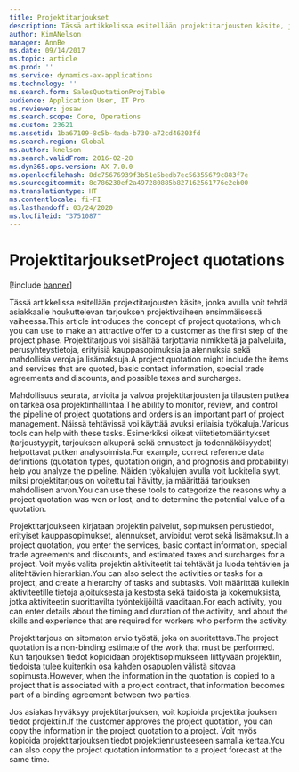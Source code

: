 ```yaml
---
title: Projektitarjoukset
description: Tässä artikkelissa esitellään projektitarjousten käsite, jonka avulla voit tehdä asiakkaalle houkuttelevan tarjouksen projektivaiheen ensimmäisessä vaiheessa. Projektitarjous voi sisältää tarjottavia nimikkeitä ja palveluita, perusyhteystietoja, erityisiä kauppasopimuksia ja alennuksia sekä mahdollisia veroja ja lisämaksuja.
author: KimANelson
manager: AnnBe
ms.date: 09/14/2017
ms.topic: article
ms.prod: ''
ms.service: dynamics-ax-applications
ms.technology: ''
ms.search.form: SalesQuotationProjTable
audience: Application User, IT Pro
ms.reviewer: josaw
ms.search.scope: Core, Operations
ms.custom: 23621
ms.assetid: 1ba67109-8c5b-4ada-b730-a72cd46203fd
ms.search.region: Global
ms.author: knelson
ms.search.validFrom: 2016-02-28
ms.dyn365.ops.version: AX 7.0.0
ms.openlocfilehash: 8dc75676939f3b51e5bedb7ec56355679c883f7e
ms.sourcegitcommit: 8c786230ef2a497280885b827162561776e2eb00
ms.translationtype: HT
ms.contentlocale: fi-FI
ms.lasthandoff: 03/24/2020
ms.locfileid: "3751087"
---
```

# <a name="project-quotations"></a><span data-ttu-id="f81d1-104">Projektitarjoukset</span><span class="sxs-lookup"><span data-stu-id="f81d1-104">Project quotations</span></span>

[!include [banner](../includes/banner.md)]

<span data-ttu-id="f81d1-105">Tässä artikkelissa esitellään projektitarjousten käsite, jonka avulla voit tehdä asiakkaalle houkuttelevan tarjouksen projektivaiheen ensimmäisessä vaiheessa.</span><span class="sxs-lookup"><span data-stu-id="f81d1-105">This article introduces the concept of project quotations, which you can use to make an attractive offer to a customer as the first step of the project phase.</span></span> <span data-ttu-id="f81d1-106">Projektitarjous voi sisältää tarjottavia nimikkeitä ja palveluita, perusyhteystietoja, erityisiä kauppasopimuksia ja alennuksia sekä mahdollisia veroja ja lisämaksuja.</span><span class="sxs-lookup"><span data-stu-id="f81d1-106">A project quotation might include the items and services that are quoted, basic contact information, special trade agreements and discounts, and possible taxes and surcharges.</span></span> 

<span data-ttu-id="f81d1-107">Mahdollisuus seurata, arvioita ja valvoa projektitarjousten ja tilausten putkea on tärkeä osa projektinhallintaa.</span><span class="sxs-lookup"><span data-stu-id="f81d1-107">The ability to monitor, review, and control the pipeline of project quotations and orders is an important part of project management.</span></span> <span data-ttu-id="f81d1-108">Näissä tehtävissä voi käyttää avuksi erilaisia työkaluja.</span><span class="sxs-lookup"><span data-stu-id="f81d1-108">Various tools can help with these tasks.</span></span> <span data-ttu-id="f81d1-109">Esimerkiksi oikeat viitetietomääritykset (tarjoustyypit, tarjouksen alkuperä sekä ennusteet ja todennäköisyydet) helpottavat putken analysoimista.</span><span class="sxs-lookup"><span data-stu-id="f81d1-109">For example, correct reference data definitions (quotation types, quotation origin, and prognosis and probability) help you analyze the pipeline.</span></span> <span data-ttu-id="f81d1-110">Näiden työkalujen avulla voit luokitella syyt, miksi projektitarjous on voitettu tai hävitty, ja määrittää tarjouksen mahdollisen arvon.</span><span class="sxs-lookup"><span data-stu-id="f81d1-110">You can use these tools to categorize the reasons why a project quotation was won or lost, and to determine the potential value of a quotation.</span></span> 

<span data-ttu-id="f81d1-111">Projektitarjoukseen kirjataan projektin palvelut, sopimuksen perustiedot, erityiset kauppasopimukset, alennukset, arvioidut verot sekä lisämaksut.</span><span class="sxs-lookup"><span data-stu-id="f81d1-111">In a project quotation, you enter the services, basic contact information, special trade agreements and discounts, and estimated taxes and surcharges for a project.</span></span> <span data-ttu-id="f81d1-112">Voit myös valita projektin aktiviteetit tai tehtävät ja luoda tehtävien ja alitehtävien hierarkian.</span><span class="sxs-lookup"><span data-stu-id="f81d1-112">You can also select the activities or tasks for a project, and create a hierarchy of tasks and subtasks.</span></span> <span data-ttu-id="f81d1-113">Voit määrittää kullekin aktiviteetille tietoja ajoituksesta ja kestosta sekä taidoista ja kokemuksista, jotka aktiviteetin suorittavilta työntekijöiltä vaaditaan.</span><span class="sxs-lookup"><span data-stu-id="f81d1-113">For each activity, you can enter details about the timing and duration of the activity, and about the skills and experience that are required for workers who perform the activity.</span></span> 

<span data-ttu-id="f81d1-114">Projektitarjous on sitomaton arvio työstä, joka on suoritettava.</span><span class="sxs-lookup"><span data-stu-id="f81d1-114">The project quotation is a non-binding estimate of the work that must be performed.</span></span> <span data-ttu-id="f81d1-115">Kun tarjouksen tiedot kopioidaan projektisopimukseen liittyvään projektiin, tiedoista tulee kuitenkin osa kahden osapuolen välistä sitovaa sopimusta.</span><span class="sxs-lookup"><span data-stu-id="f81d1-115">However, when the information in the quotation is copied to a project that is associated with a project contract, that information becomes part of a binding agreement between two parties.</span></span> 

<span data-ttu-id="f81d1-116">Jos asiakas hyväksyy projektitarjouksen, voit kopioida projektitarjouksen tiedot projektiin.</span><span class="sxs-lookup"><span data-stu-id="f81d1-116">If the customer approves the project quotation, you can copy the information in the project quotation to a project.</span></span> <span data-ttu-id="f81d1-117">Voit myös kopioida projektitarjouksen tiedot projektiennusteeseen samalla kertaa.</span><span class="sxs-lookup"><span data-stu-id="f81d1-117">You can also copy the project quotation information to a project forecast at the same time.</span></span>



